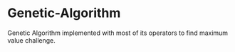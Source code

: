 # Genetic-Algorithm
Genetic Algorithm implemented with most of its operators to find maximum value challenge.
